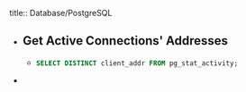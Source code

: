 title:: Database/PostgreSQL

- ## Get Active Connections' Addresses
	- ```sql
	  SELECT DISTINCT client_addr FROM pg_stat_activity;
	  ```
-